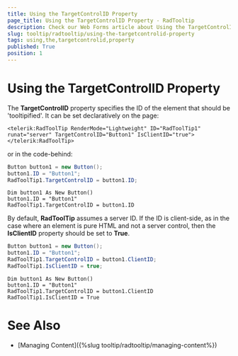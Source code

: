 ```yaml
---
title: Using the TargetControlID Property
page_title: Using the TargetControlID Property - RadTooltip
description: Check our Web Forms article about Using the TargetControlID Property.
slug: tooltip/radtooltip/using-the-targetcontrolid-property
tags: using,the,targetcontrolid,property
published: True
position: 1
---
```


# Using the TargetControlID Property




The **TargetControlID** property specifies the ID of the element that should be 'tooltipified'. It can be set declaratively on the page:

````ASP.NET
<telerik:RadToolTip RenderMode="Lightweight" ID="RadToolTip1" runat="server" TargetControlID="Button1" IsClientID="true">
</telerik:RadToolTip>
````


or in the code-behind:



````C#
Button button1 = new Button(); 
button1.ID = "Button1"; 
RadToolTip1.TargetControlID = button1.ID;
````
````VB
Dim button1 As New Button()
button1.ID = "Button1"
RadToolTip1.TargetControlID = button1.ID
````


By default, **RadToolTip** assumes a server ID. If the ID is client-side, as in the case where an element is pure HTML and not a server control, then the **IsClientID** property should be set to **True**.



````C#
Button button1 = new Button();
button1.ID = "Button1"; 
RadToolTip1.TargetControlID = button1.ClientID; 
RadToolTip1.IsClientID = true;
````
````VB
Dim button1 As New Button()
button1.ID = "Button1"
RadToolTip1.TargetControlID = button1.ClientID
RadToolTip1.IsClientID = True
````


# See Also

 * [Managing Content]({%slug tooltip/radtooltip/managing-content%})
